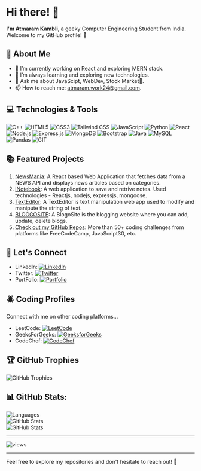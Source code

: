 # Hi there! 👋

**I'm Atmaram Kambli**, a geeky Computer Engineering Student from India. Welcome to my GitHub profile! 🚀

## 💫 About Me

- 🔭 I’m currently working on React and exploring MERN stack.
- 🌱 I’m always learning and exploring new technologies.
- 💬 Ask me about JavaScipt, WebDev, Stock Market💸.
- 📫 How to reach me: atmaram.work24@gmail.com.

## 💻 Technologies & Tools

![C++](https://img.shields.io/badge/c++-%2300599C.svg?style=flat&logo=c%2B%2B&logoColor=white) 
![HTML5](https://img.shields.io/badge/html5-%23E34F26.svg?style=flat&logo=html5&logoColor=white) 
![CSS3](https://img.shields.io/badge/css3-%231572B6.svg?style=flat&logo=css3&logoColor=white) 
![Tailwind CSS](https://img.shields.io/badge/tailwind%20CSS-%231572B6.svg?style=flat&logo=css3&logoColor=white) 
![JavaScript](https://img.shields.io/badge/javascript-%23323330.svg?style=flat&logo=javascript&logoColor=%23F7DF1E) 
![Python](https://img.shields.io/badge/python-3670A0?style=flat&logo=python&logoColor=ffdd54) 
![React](https://img.shields.io/badge/React-61DAFB?style=flat&logo=react&logoColor=white)
![Node.js](https://img.shields.io/badge/Node.js-339933?style=flat&logo=node.js&logoColor=white)
![Express.js](https://img.shields.io/badge/Express.js-000000?style=flat&logo=express&logoColor=white)
![MongoDB](https://img.shields.io/badge/MongoDB-47A248?style=flat&logo=mongodb&logoColor=white)
![Bootstrap](https://img.shields.io/badge/bootstrap-%23563D7C.svg?style=flat&logo=bootstrap&logoColor=white) 
![Java](https://img.shields.io/badge/Java-007396?style=flat&logo=java&logoColor=white)
![MySQL](https://img.shields.io/badge/MySQL-00758F?style=flat&logo=mysql&logoColor=white)
![Pandas](https://img.shields.io/badge/Pandas-150458?style=flat&logo=pandas&logoColor=white)
![GIT](https://img.shields.io/badge/Git-fc6d26?style=flat&logo=git&logoColor=white)

## 📚 Featured Projects

1. [NewsMania](https://github.com/atmaram-kambli/news-app): A React based Web Application that fetches data from a NEWS API and displays news articles based on categories.
2. [iNotebook](https://github.com/atmaram-kambli/iNotebook-App): A web application to save and retrive notes. Used technologies - Reactjs, nodejs, expressjs, mongoose.
3. [TextEditor](https://github.com/atmaram-kambli/textUtils): A TextEditor is text manipulation web app used to modify and manipute the string of text.
4. [BLOGGOSITE](https://github.com/atmaram-kambli/blogosite): A BlogoSite is the blogging website where you can add, update, delete blogs.
5. [Check out my GitHub Repos](https://github.com/atmaram-kambli?tab=repositories): More than 50+ coding challenges from platforms like FreeCodeCamp, JavaScript30, etc.

## 🤝 Let's Connect

- LinkedIn: [![LinkedIn](https://img.shields.io/badge/LinkedIn-%230077B5.svg?logo=linkedin&logoColor=white)](https://www.linkedin.com/in/atmaram-kambli/)
- Twitter: [![Twitter](https://img.shields.io/badge/Twitter-%231DA1F2.svg?logo=Twitter&logoColor=white)](https://twitter.com/AtmaramKambli)
- PortFolio: <a href="https://atmaram-kambli.netlify.app/" target="_blank" rel="noopener noreferrer">
  <img src="https://img.shields.io/badge/Portfolio-%231DA1F2.svg?logo=Internet%20Explorer&logoColor=white" alt="Portfolio" />
</a>


<!-- Personal WebSite: [![Personal Website](https://img.shields.io/badge/Website-%2312100E.svg?logo=firefox-browser&logoColor=white)](https://yourblog.com) -->

## 🪲 Coding Profiles

Connect with me on other coding platforms...

- LeetCode: [![LeetCode](https://img.shields.io/badge/LeetCode-FFA116?style=flat&logo=leetcode&logoColor=white)](https://leetcode.com/atmaram_kambli/)
- GeeksForGeeks: [![GeeksforGeeks](https://img.shields.io/badge/GeeksforGeeks-0F9D58?style=flat&logo=geeksforgeeks&logoColor=white)](https://auth.geeksforgeeks.org/user/atmaram_kambli)
- CodeChef: [![CodeChef](https://img.shields.io/badge/CodeChef-5B4638?style=flat&logo=codechef&logoColor=white)](https://www.codechef.com/users/kambli_atmaram)


## 🏆 GitHub Trophies

![GitHub Trophies](https://github-profile-trophy.vercel.app/?username=atmaram-kambli&theme=darkhub&no-frame=false&no-bg=false&margin-w=4)

## 📊 GitHub Stats:

![Languages](https://github-readme-stats.vercel.app/api/top-langs?username=atmaram-kambli&show_icons=true&locale=en&layout=compact&theme=dark) </br>
![GitHub Stats](https://github-readme-stats.vercel.app/api?username=atmaram-kambli&show_icons=true&hide_title=true&count_private=true&include_all_commits=true&theme=dark) </br>
![GitHub Stats](https://github-readme-streak-stats.herokuapp.com/?user=atmaram-kambli&theme=dark)

--- 
![views](https://komarev.com/ghpvc/?username=atmaram-kambli&label=Profile%20views&color=0e75b6&style=flat) 

---
Feel free to explore my repositories and don't hesitate to reach out! 🌟
